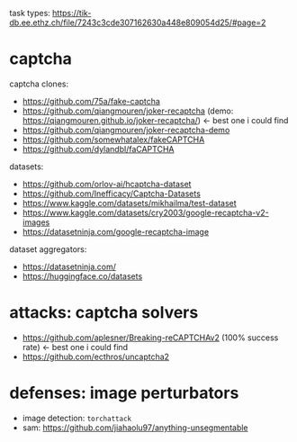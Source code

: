 task types: https://tik-db.ee.ethz.ch/file/7243c3cde307162630a448e809054d25/#page=2

# captcha

captcha clones:

-   https://github.com/75a/fake-captcha
-   https://github.com/qiangmouren/joker-recaptcha (demo: https://qiangmouren.github.io/joker-recaptcha/) ← best one i could find
-   https://github.com/qiangmouren/joker-recaptcha-demo
-   https://github.com/somewhatalex/fakeCAPTCHA
-   https://github.com/dylandbl/faCAPTCHA

datasets:

-   https://github.com/orlov-ai/hcaptcha-dataset
-   https://github.com/Inefficacy/Captcha-Datasets
-   https://www.kaggle.com/datasets/mikhailma/test-dataset
-   https://www.kaggle.com/datasets/cry2003/google-recaptcha-v2-images
-   https://datasetninja.com/google-recaptcha-image

dataset aggregators:

-   https://datasetninja.com/
-   https://huggingface.co/datasets

# attacks: captcha solvers

-   https://github.com/aplesner/Breaking-reCAPTCHAv2 (100% success rate) ← best one i could find
-   https://github.com/ecthros/uncaptcha2

# defenses: image perturbators

-   image detection: `torchattack`
-   sam: https://github.com/jiahaolu97/anything-unsegmentable
